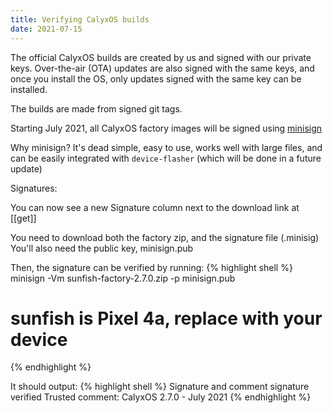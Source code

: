 ```yaml
---
title: Verifying CalyxOS builds
date: 2021-07-15
---
```


The official CalyxOS builds are created by us and signed with our private keys.
Over-the-air (OTA) updates are also signed with the same keys, and once you install the OS, only updates signed with the same key can be installed.

The builds are made from signed git tags.

Starting July 2021, all CalyxOS factory images will be signed using [minisign](https://jedisct1.github.io/minisign/)

Why minisign? It's dead simple, easy to use, works well with large files, and can be easily integrated with `device-flasher` (which will be done in a future update)

Signatures:

You can now see a new Signature column next to the download link at [[get]]

You need to download both the factory zip, and the signature file (.minisig)
You'll also need the public key, minisign.pub

Then, the signature can be verified by running:
{% highlight shell %}
minisign -Vm sunfish-factory-2.7.0.zip -p minisign.pub
# sunfish is Pixel 4a, replace with your device
{% endhighlight %}

It should output:
{% highlight shell %}
Signature and comment signature verified
Trusted comment: CalyxOS 2.7.0 - July 2021
{% endhighlight %}
